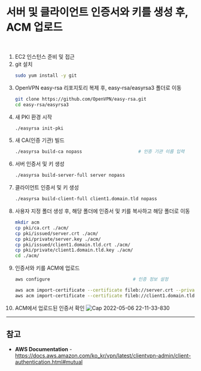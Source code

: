 # 서버 및 클라이언트 인증서와 키를 생성 후, ACM 업로드

<br/>

1. EC2 인스턴스 준비 및 접근
2. git 설치
    ```bash
    sudo yum install -y git
    ```
3. OpenVPN easy-rsa 리포지토리 복제 후, easy-rsa/easyrsa3 폴더로 이동
    ```bash
    git clone https://github.com/OpenVPN/easy-rsa.git
    cd easy-rsa/easyrsa3
    ```
4. 새 PKI 환경 시작
    ```bash
    ./easyrsa init-pki
    ```
5. 새 CA(인증 기관) 빌드
    ```bash
    ./easyrsa build-ca nopass                     # 인증 기관 이름 입력
    ```
6. 서버 인증서 및 키 생성
    ```bash
    ./easyrsa build-server-full server nopass
    ```
7. 클라이언트 인증서 및 키 생성
    ```bash
    ./easyrsa build-client-full client1.domain.tld nopass
    ```
8. 사용자 지정 폴더 생성 후, 해당 폴더에 인증서 및 키를 복사하고 해당 폴더로 이동
    ```bash
    mkdir acm
    cp pki/ca.crt ./acm/
    cp pki/issued/server.crt ./acm/
    cp pki/private/server.key ./acm/
    cp pki/issued/client1.domain.tld.crt ./acm/
    cp pki/private/client1.domain.tld.key ./acm/
    cd ./acm/
    ```
9. 인증서와 키를 ACM에 업로드
    ```bash
    aws configure                               # 인증 정보 설정
    
    aws acm import-certificate --certificate fileb://server.crt --private-key fileb://server.key --certificate-chain fileb://ca.crt
    aws acm import-certificate --certificate fileb://client1.domain.tld.crt --private-key fileb://client1.domain.tld.key --certificate-chain fileb://ca.crt
    ```
10. ACM에서 업로드된 인증서 확인
    ![Cap 2022-05-06 22-11-33-830](https://user-images.githubusercontent.com/46125158/167138223-dc66cba8-1e40-472e-aec9-963ac72bc770.png)

<hr>

## 참고
- **AWS Documentation** - https://docs.aws.amazon.com/ko_kr/vpn/latest/clientvpn-admin/client-authentication.html#mutual

